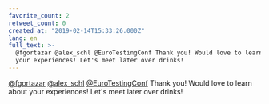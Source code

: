 ```yaml
---
favorite_count: 2
retweet_count: 0
created_at: "2019-02-14T15:33:26.000Z"
lang: en
full_text: >-
  @fgortazar @alex_schl @EuroTestingConf Thank you! Would love to learn about
  your experiences! Let's meet later over drinks!
---
```


[@fgortazar](https://twitter.com/fgortazar)
[@alex_schl](https://twitter.com/alex_schl)
[@EuroTestingConf](https://twitter.com/EuroTestingConf) Thank you! Would love to
learn about your experiences! Let's meet later over drinks!
